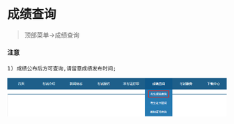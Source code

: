 # 成绩查询

> 顶部菜单->成绩查询

#### 注意

    1) 成绩公布后方可查询,请留意成绩发布时间;


![](../static/img/baoming/cj_search.png)

